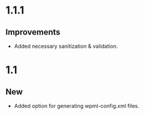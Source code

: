 # 1.1.1

## Improvements

* Added necessary sanitization & validation.

# 1.1

## New

* Added option for generating wpml-config.xml files.